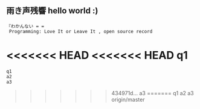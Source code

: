 ## 雨き声残響 hello world :)
    『わかんない = =
     Programming: Love It or Leave It , open source record
     
<<<<<<< HEAD
<<<<<<< HEAD
    q1
=======
    q1
    a2
    a3
>>>>>>> 434971d... a3
=======
    q1
    a2
    a3
>>>>>>> origin/master
